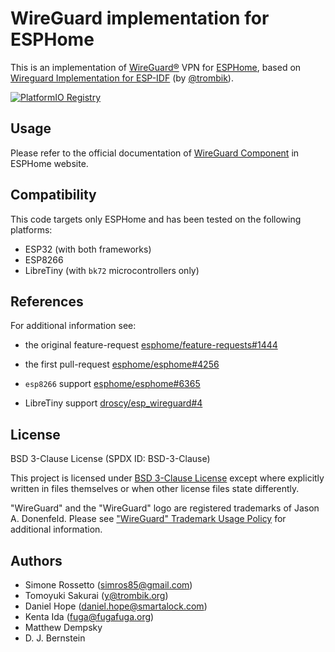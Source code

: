 # WireGuard implementation for ESPHome

This is an implementation of [WireGuard&reg;](https://www.wireguard.com/) VPN
for [ESPHome](https://esphome.io/), based on
[Wireguard Implementation for ESP-IDF](https://github.com/trombik/esp_wireguard)
(by [@trombik](https://github.com/trombik)).

[![PlatformIO Registry](https://badges.registry.platformio.org/packages/droscy/library/esp_wireguard.svg)](https://registry.platformio.org/libraries/droscy/esp_wireguard)


## Usage

Please refer to the official documentation of [WireGuard Component](https://esphome.io/components/wireguard)
in ESPHome website.


## Compatibility

This code targets only ESPHome and has been tested on the following platforms:

* ESP32 (with both frameworks)
* ESP8266
* LibreTiny (with `bk72` microcontrollers only)


## References

For additional information see:

* the original feature-request [esphome/feature-requests#1444](https://github.com/esphome/feature-requests/issues/1444)

* the first pull-request [esphome/esphome#4256](https://github.com/esphome/esphome/pull/4256)

* `esp8266` support [esphome/esphome#6365](https://github.com/esphome/esphome/pull/6365)

* LibreTiny support [droscy/esp_wireguard#4](https://github.com/droscy/esp_wireguard/pull/4)


## License

BSD 3-Clause License (SPDX ID: BSD-3-Clause)

This project is licensed under [BSD 3-Clause License](https://spdx.org/licenses/BSD-3-Clause.html)
except where explicitly written in files themselves or when other license files state differently.

"WireGuard" and the "WireGuard" logo are registered trademarks of Jason A. Donenfeld.
Please see ["WireGuard" Trademark Usage Policy](https://www.wireguard.com/trademark-policy/)
for additional information.


## Authors

* Simone Rossetto (simros85@gmail.com)
* Tomoyuki Sakurai (y@trombik.org)
* Daniel Hope (daniel.hope@smartalock.com)
* Kenta Ida (fuga@fugafuga.org)
* Matthew Dempsky
* D. J. Bernstein
